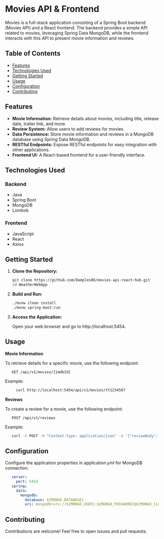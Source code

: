 # Movies API & Frontend

Movies is a full-stack application consisting of a Spring Boot backend (Movies API) and a React frontend. The backend provides a simple API related to movies, leveraging Spring Data MongoDB, while the frontend interacts with this API to present movie information and reviews.

## Table of Contents

- [Features](#features)
- [Technologies Used](#technologies-used)
- [Getting Started](#getting-started)
- [Usage](#usage)
- [Configuration](#configuration)
- [Contributing](#contributing)

## Features

- **Movie Information:** Retrieve details about movies, including title, release date, trailer link, and more.
- **Review System:** Allow users to add reviews for movies.
- **Data Persistence:** Store movie information and reviews in a MongoDB database using Spring Data MongoDB.
- **RESTful Endpoints:** Expose RESTful endpoints for easy integration with other applications.
- **Frontend UI:** A React-based frontend for a user-friendly interface.

## Technologies Used

### Backend

- Java
- Spring Boot
- MongoDB
- Lombok

### Frontend

- JavaScript 
- React
- Axios

## Getting Started

1. **Clone the Repository:**

   ```bash
   git clone https://github.com/Damples06/movies-api-react-hub.git
   cd WeatherWebApp
   ```
   
2. **Build and Run:**

   ```bash
   ./mvnw clean install
   ./mvnw spring-boot:run
   ```
   
3. **Access the Application:**

   Open your web browser and go to http://localhost:5454.

## Usage

**Movie Information**

   To retrieve details for a specific movie, use the following endpoint:
   
   ```
      GET /api/v1/movies/{imdbId}
   ```
      
   Example:
   
   ```bash
        curl http://localhost:5454/api/v1/movies/tt1234567
   ```

**Reviews**
   
   To create a review for a movie, use the following endpoint:   
   
   ```
      POST /api/v1/reviews
   ```
   
   Example:
   
   ```bash
      curl -X POST -H "Content-Type: application/json" -d '{"reviewBody": "Great movie!", "imdbId": "tt1234567"}' http://localhost:5454/api/v1/reviews
   ```

 ## Configuration

   Configure the application properties in application.yml for MongoDB connection.
   
   ```yaml
      server:
        port: 5454
      spring:
        data:
          mongodb:
            database: ${MONGO_DATABASE}
            uri: mongodb+srv://${MONGO_USER}:${MONGO_PASSWORD}@${MONGO_CLUSTER}
   ```

## Contributing

   Contributions are welcome! Feel free to open issues and pull requests.


